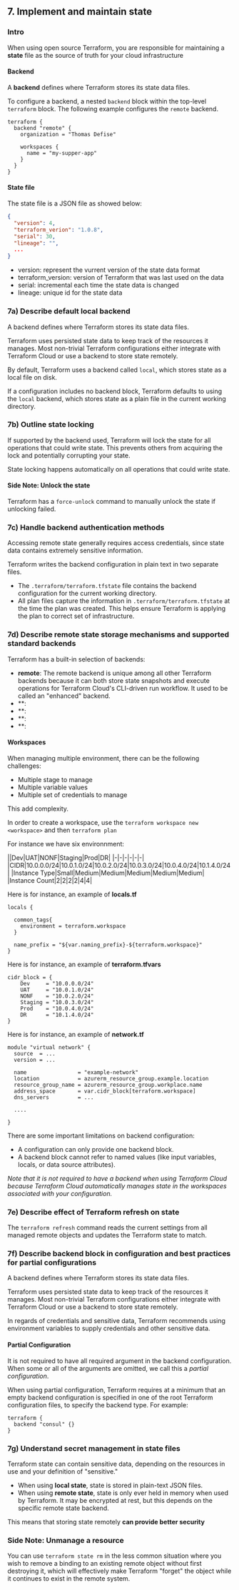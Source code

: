 ## 7. Implement and maintain state

### Intro

When using open source Terraform, you are responsible for maintaining a **state** file as the source of truth for your cloud infrastructure

#### Backend

A **backend** defines where Terraform stores its state data files.

To configure a backend, a nested ``backend`` block within the top-level ``terraform`` block. The following example configures the ``remote`` backend.

````hcl
terraform {
  backend "remote" {
    organization = "Thomas Defise"

    workspaces {
      name = "my-supper-app"
    }
  }
}
````

#### State file

The state file is a JSON file as showed below:

````json
{
  "version": 4,
  "terraform_verion": "1.0.8",
  "serial": 30,
  "lineage": "",
  ...
}
````

- version: represent the vurrent version of the state data format
- terraform_version: version of Terraform that was last used on the data
- serial: incremental each time the state data is changed
- lineage: unique id for the state data

### 7a) Describe default local backend

A backend defines where Terraform stores its state data files.

Terraform uses persisted state data to keep track of the resources it manages. Most non-trivial Terraform configurations either integrate with Terraform Cloud or use a backend to store state remotely.

By default, Terraform uses a backend called ``local``, which stores state as a local file on disk.

If a configuration includes no backend block, Terraform defaults to using the ``local`` backend, which stores state as a plain file in the current working directory.

### 7b) Outline state locking

If supported by the backend used, Terraform will lock the state for all operations that could write state.
This prevents others from acquiring the lock and potentially corrupting your state.

State locking happens automatically on all operations that could write state.

#### Side Note: Unlock the state

Terraform has a ``force-unlock`` command to manually unlock the state if unlocking failed.

### 7c) Handle backend authentication methods

Accessing remote state generally requires access credentials, since state data contains extremely sensitive information.

Terraform writes the backend configuration in plain text in two separate files.

- The ``.terraform/terraform.tfstate`` file contains the backend configuration for the current working directory.
- All plan files capture the information in ``.terraform/terraform.tfstate`` at the time the plan was created. This helps ensure Terraform is applying the plan to correct set of infrastructure.

### 7d) Describe remote state storage mechanisms and supported standard backends

Terraform has a built-in selection of backends:

- **remote**: The remote backend is unique among all other Terraform backends because it can both store state snapshots and execute operations for Terraform Cloud's CLI-driven run workflow. It used to be called an "enhanced" backend.
- **:
- **:
- **:
- **:

#### Workspaces

When managing multiple environment, there can be the following challenges:

- Multiple stage to manage
- Multiple variable values
- Multiple set of credentials to manage

This add complexity.

In order to create a workspace, use the ``terraform workspace new <workspace>`` and then ``terraform plan``

For instance we have six environnment:

||Dev|UAT|NONF|Staging|Prod|DR|
|-|-|-|-|-|-|
|CIDR|10.0.0.0/24|10.0.1.0/24|10.0.2.0/24|10.0.3.0/24|10.0.4.0/24|10.1.4.0/24|
|Instance Type|Small|Medium|Medium|Medium|Medium|Medium|
|Instance Count|2|2|2|2|4|4|

Here is for instance, an example of **locals.tf**

````hcl
locals {
  
  common_tags{
    environment = terraform.workspace
  }

  name_prefix = "${var.naming_prefix}-${terraform.workspace}"
}
````

Here is for instance, an example of **terraform.tfvars**

````hcl
cidr_block = {
    Dev     = "10.0.0.0/24"
    UAT     = "10.0.1.0/24"
    NONF    = "10.0.2.0/24"
    Staging = "10.0.3.0/24"
    Prod    = "10.0.4.0/24"
    DR      = "10.1.4.0/24"
}
````

Here is for instance, an example of **network.tf**

````hcl
module "virtual network" {
  source  = ...
  version = ...

  name                = "example-network"
  location            = azurerm_resource_group.example.location
  resource_group_name = azurerm_resource_group.workplace.name
  address_space       = var.cidr_block[terraform.workspace]
  dns_servers         = ...
  
  ....

}
````

There are some important limitations on backend configuration:

- A configuration can only provide one backend block.
- A backend block cannot refer to named values (like input variables, locals, or data source attributes).

*Note that it is not required to have a backend when using Terraform Cloud because Terraform Cloud automatically manages state in the workspaces associated with your configuration.*

### 7e) Describe effect of Terraform refresh on state

The ``terraform refresh`` command reads the current settings from all managed remote objects and updates the Terraform state to match.

### 7f) Describe backend block in configuration and best practices for partial configurations

A backend defines where Terraform stores its state data files.

Terraform uses persisted state data to keep track of the resources it manages. Most non-trivial Terraform configurations either integrate with Terraform Cloud or use a backend to store state remotely.

In regards of credentials and sensitive data, Terraform recommends using environment variables to supply credentials and other sensitive data.

#### Partial Configuration

It is not required to have all required argument in the backend configuration.
When some or all of the arguments are omitted, we call this a *partial configuration*.

When using partial configuration, Terraform requires at a minimum that an empty backend configuration is specified in one of the root Terraform configuration files, to specify the backend type. For example:

````hcl
terraform {
  backend "consul" {}
}
````

### 7g) Understand secret management in state files

Terraform state can contain sensitive data, depending on the resources in use and your definition of "sensitive."

- When using **local state**, state is stored in plain-text JSON files.
- When using **remote state**, state is only ever held in memory when used by Terraform. It may be encrypted at rest, but this depends on the specific remote state backend.

This means that storing state remotely **can provide better security**

### Side Note: Unmanage a resource

You can use ``terraform state rm`` in the less common situation where you wish to remove a binding to an existing remote object without first destroying it, which will effectively make Terraform "forget" the object while it continues to exist in the remote system.
